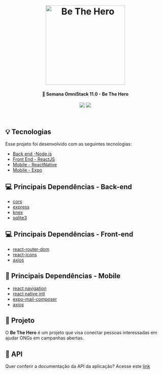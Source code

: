 <h1 align="center">
    <img alt="Be The Hero" title="Be The Hero " src="https://pbs.twimg.com/media/ES6lnz4WAAEeV6J?format=png&name=900x900" width="250px" />
</h1>

<h4 align="center">
  🚀 Semana OmniStack 11.0 - Be The Hero
</h4>
<div align="center">

![](https://img.shields.io/github/issues/NicolasPereira/be-the-hero) 
![](https://img.shields.io/github/stars/NicolasPereira/be-the-hero)

</div> 
<br>

## :bulb: Tecnologias

Esse projeto foi desenvolvido com as seguintes tecnologias:

- [Back end -Node.js](https://nodejs.org/en/)
- [Front End - ReactJS](https://pt-br.reactjs.org/)
- [Mobile - ReactNative](https://reactnative.dev/)
- [Mobile - Expo](https://expo.io/)

## :computer: Principais Dependências - Back-end

- [cors](https://expressjs.com/en/resources/middleware/cors.html)  
- [express](https://nodejs.org/en/) 
- [knex](http://knexjs.org/) 
- [sqlite3](https://www.npmjs.com/package/sqlite3) 

## :computer: Principais Dependências - Front-end

- [react-router-dom](https://reacttraining.com/react-router/web/guides/quick-start)  
- [react-icons](https://react-icons.netlify.com/#/) 
- [axios](https://github.com/axios/axios) 

## :iphone: Principais Dependências - Mobile

- [react navigation](https://reactnavigation.org/)  
- [react native intl](https://github.com/taggon/react-native-intl) 
- [expo-mail-composer](https://docs.expo.io/versions/latest/sdk/mail-composer/) 
- [axios](https://github.com/axios/axios) 

## :rocket: Projeto

O **Be The Hero** é um projeto que visa conectar pessoas interessadas em ajudar ONGs em campanhas abertas.

## :page_with_curl: API
Quer conferir a documentação da API da aplicação?
Acesse este [link](https://documenter.getpostman.com/view/10842330/SzYT5gnh?version=latest)

